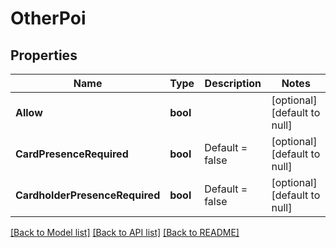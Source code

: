# OtherPoi

## Properties
Name | Type | Description | Notes
------------ | ------------- | ------------- | -------------
**Allow** | **bool** |  | [optional] [default to null]
**CardPresenceRequired** | **bool** | Default &#x3D; false | [optional] [default to null]
**CardholderPresenceRequired** | **bool** | Default &#x3D; false | [optional] [default to null]

[[Back to Model list]](../README.md#documentation-for-models) [[Back to API list]](../README.md#documentation-for-api-endpoints) [[Back to README]](../README.md)


